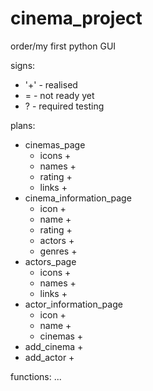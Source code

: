 # cinema_project
order/my first python GUI

signs:
* '+' - realised
* = - not ready yet
* ? - required testing


plans:
* cinemas_page
  - icons +
  - names +
  - rating +
  - links +
* cinema_information_page
  - icon +
  - name +
  - rating +
  - actors +
  - genres +
* actors_page
  - icons +
  - names +
  - links +
* actor_information_page
  - icon +
  - name +
  - cinemas +
* add_cinema +
* add_actor +

functions:
...

